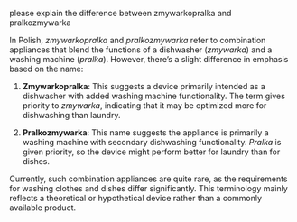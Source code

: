 please explain the difference between zmywarkopralka and pralkozmywarka


In Polish, *zmywarkopralka* and *pralkozmywarka* refer to combination appliances that blend the functions of a dishwasher (*zmywarka*) and a washing machine (*pralka*). However, there’s a slight difference in emphasis based on the name:

1. **Zmywarkopralka**: This suggests a device primarily intended as a dishwasher with added washing machine functionality. The term gives priority to *zmywarka*, indicating that it may be optimized more for dishwashing than laundry.

2. **Pralkozmywarka**: This name suggests the appliance is primarily a washing machine with secondary dishwashing functionality. *Pralka* is given priority, so the device might perform better for laundry than for dishes.

Currently, such combination appliances are quite rare, as the requirements for washing clothes and dishes differ significantly. This terminology mainly reflects a theoretical or hypothetical device rather than a commonly available product.
